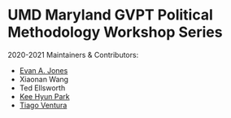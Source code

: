 # UMD Maryland GVPT Political Methodology Workshop Series

2020-2021 Maintainers & Contributors:
- [Evan A. Jones](https://github.com/EandrewJones)
- Xiaonan Wang
- Ted Ellsworth
- [Kee Hyun Park](https://github.com/keehyunpark)
- [Tiago Ventura](https://github.com/TiagoVentura)
